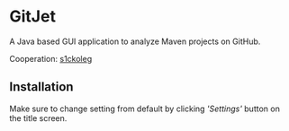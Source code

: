 # GitJet
A Java based GUI application to analyze Maven projects on GitHub.

Cooperation: [s1ckoleg](https://github.com/s1ckoleg/)

## Installation
Make sure to change setting from default by clicking *'Settings'* button on the title screen.
